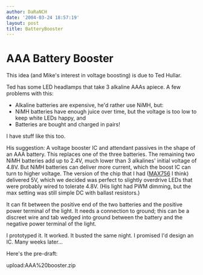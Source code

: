 ```yaml
---
author: DaRaNCH
date: '2004-03-24 18:57:19'
layout: post
title: BatteryBooster
---
```


# AAA Battery Booster

This idea (and Mike's interest in voltage boosting) is due to Ted Hullar.

Ted has some LED headlamps that take 3 alkaline AAAs apiece.  A few problems with this:

* Alkaline batteries are expensive, he'd rather use NiMH, but:
* NiMH batteries have enough juice over time, but the voltage is too low to keep white LEDs happy, and
* Batteries are bought and charged in pairs!

I have stuff like this too.

His suggestion: A voltage booster IC and attendant passives in the shape of an AAA battery.  This replaces one of the three batteries.  The remaining two NiMH batteries add up to 2.4V, much lower than 3 alkalines' initial voltage of 4.8V.  But NiMH batteries can deliver more current, which the boost IC can turn to higher voltage.  The version of the chip that I had ([MAX756](http://rocky.digikey.com/WebLib/Maxim/Web%20Data/MAX756,MAX757.pdf) I think) delivered 5V, which we decided was perfect to slightly overdrive LEDs that were probably wired to tolerate 4.8V.  (His light had PWM dimming, but the max setting was still simple DC with ballast resistors.)

It can fit between the positive end of the two batteries and the positive power terminal of the light.  It needs a connection to ground; this can be a discreet wire and tab wedged into ground between the battery and the negative power terminal of the light.

I prototyped it.  It worked.  It busted the same night.  I promised I'd design an IC.  Many weeks later...

Here's the pre-draft:

upload:AAA%20booster.zip 

